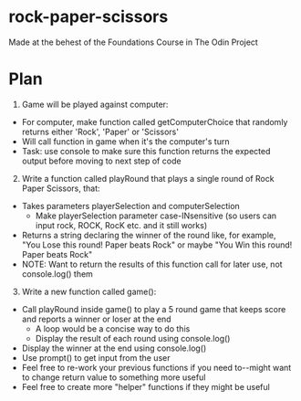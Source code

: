 # rock-paper-scissors
Made at the behest of the Foundations Course in The Odin Project

# Plan
1. Game will be played against computer:

- For computer, make function called getComputerChoice that randomly returns either 'Rock', 'Paper' or 'Scissors'
- Will call function in game when it's the computer's turn
- Task: use console to make sure this function returns the expected output before moving to next step of code

2. Write a function called playRound that plays a single round of Rock Paper Scissors, that:

- Takes parameters playerSelection and computerSelection
    - Make playerSelection parameter case-INsensitive (so users can input rock, ROCK, RocK etc. and it still works)
- Returns a string declaring the winner of the round like, for example, "You Lose this round! Paper beats Rock" or maybe "You Win this round! Paper beats Rock"
- NOTE: Want to return the results of this function call for later use, not console.log() them

3. Write a new function called game():

- Call playRound inside game() to play a 5 round game that keeps score and reports a winner or loser at the end
    - A loop would be a concise way to do this
    - Display the result of each round using console.log()
- Display the winner at the end using console.log()
- Use prompt() to get input from the user
- Feel free to re-work your previous functions if you need to--might want to change return value to something more useful
- Feel free to create more "helper" functions if they might be useful